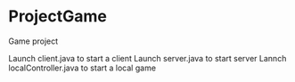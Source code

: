 # ProjectGame
Game project

Launch client.java to start a client
Launch server.java to start server
Lannch localController.java to start a local game
